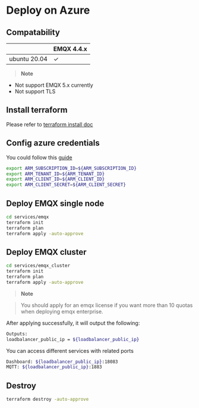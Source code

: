 # Deploy on Azure

## Compatability

|                          | EMQX 4.4.x      |
|--------------------------|-----------------|
| ubuntu 20.04             | ✓               |

> **Note**

- Not support EMQX 5.x currently
- Not support TLS


## Install terraform
Please refer to [terraform install doc](https://learn.hashicorp.com/tutorials/terraform/install-cli)


## Config azure credentials
You could follow this [guide](https://registry.terraform.io/providers/hashicorp/azurerm/latest/docs/guides/service_principal_client_secret)
```bash
export ARM_SUBSCRIPTION_ID=${ARM_SUBSCRIPTION_ID}
export ARM_TENANT_ID=${ARM_TENANT_ID}
export ARM_CLIENT_ID=${ARM_CLIENT_ID}
export ARM_CLIENT_SECRET=${ARM_CLIENT_SECRET}
```

## Deploy EMQX single node
```bash
cd services/emqx
terraform init
terraform plan
terraform apply -auto-approve
```


## Deploy EMQX cluster
```bash
cd services/emqx_cluster
terraform init
terraform plan
terraform apply -auto-approve
```

> **Note**

> You should apply for an emqx license if you want more than 10 quotas when deploying emqx enterprise.


After applying successfully, it will output the following:

```bash
Outputs:
loadbalancer_public_ip = ${loadbalancer_public_ip}
```


You can access different services with related ports
```bash
Dashboard: ${loadbalancer_public_ip}:18083
MQTT: ${loadbalancer_public_ip}:1883
```

## Destroy
```bash
terraform destroy -auto-approve
```

